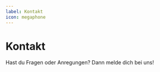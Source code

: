 ```yaml
---
label: Kontakt
icon: megaphone
---
```

# Kontakt

Hast du Fragen oder Anregungen? Dann melde dich bei uns!